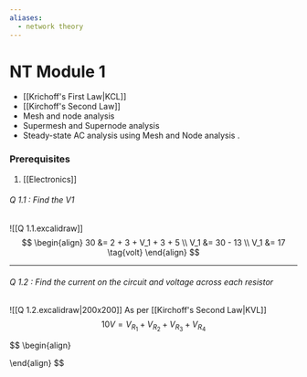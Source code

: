 ```yaml
---
aliases:
  - network theory
---
```

# NT Module 1
- [[Krichoff's First Law|KCL]]
- [[Kirchoff's Second Law]] 
- Mesh and node analysis
- Supermesh and Supernode analysis 
- Steady-state AC analysis using Mesh and Node analysis .
### Prerequisites
1. [[Electronics]]

###### Q 1.1 : Find the $V1$ 
![[Q 1.1.excalidraw]]
$$
\begin{align}
30 &= 2 + 3 + V_1 + 3 + 5 \\ 
V_1 &= 30 - 13 \\
V_1 &= 17 \tag{volt} 
\end{align}
$$

****


###### Q 1.2 : Find the current on the circuit and voltage across each resistor
![[Q 1.2.excalidraw|200x200]]
As per [[Kirchoff's Second Law|KVL]] 
$$
10V = V_{R_{1}}+  V_{R_{2}} + V_{R_{3}} + V_{R_{4}}
$$

$$
\begin{align}

\end{align} 
$$
